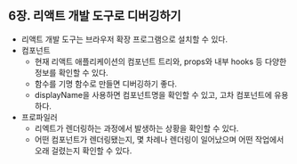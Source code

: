 ## 6장. 리액트 개발 도구로 디버깅하기

- 리액트 개발 도구는 브라우저 확장 프로그램으로 설치할 수 있다.
- 컴포넌트
  - 현재 리액트 애플리케이션의 컴포넌트 트리와, props와 내부 hooks 등 다양한 정보를 확인할 수 있다.
  - 함수를 기명 함수로 만들면 디버깅하기 좋다.
  - displayName을 사용하면 컴포넌트명을 확인할 수 있고, 고차 컴포넌트에 유용하다.
- 프로파일러
  - 리엑트가 렌더링하는 과정에서 발생하는 상황을 확인할 수 있다.
  - 어떤 컴포넌트가 렌더링됐는지, 몇 차례나 렌더링이 일어났으며 어떤 작업에서 오래 걸렸는지 확인할 수 있다.
